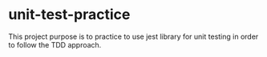 # unit-test-practice
This project purpose is to practice to use jest library for unit testing in order to  follow the TDD approach.
